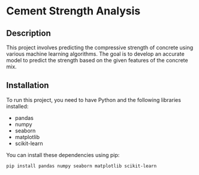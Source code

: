 # Cement Strength Analysis

## Description

This project involves predicting the compressive strength of concrete using various machine learning algorithms. The goal is to develop an accurate model to predict the strength based on the given features of the concrete mix.

## Installation

To run this project, you need to have Python and the following libraries installed:

- pandas
- numpy
- seaborn
- matplotlib
- scikit-learn

You can install these dependencies using pip:

```bash
pip install pandas numpy seaborn matplotlib scikit-learn
